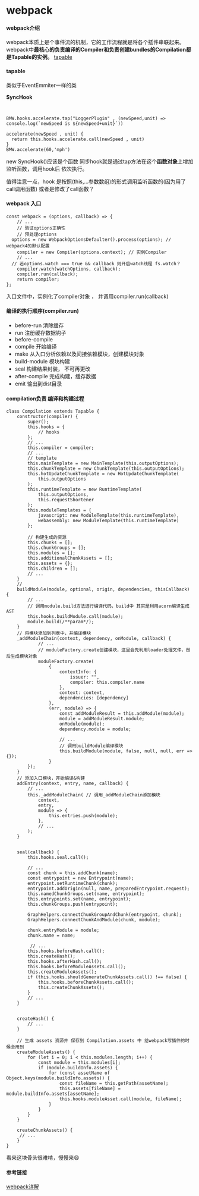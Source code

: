 # webpack



#### webpack介绍
webpack本质上是个事件流的机制，它的工作流程就是将各个插件串联起来。
webpack中**最核心的负责编译的Compiler和负责创建bundles的Compilation都是Tapable的实例。**
[tapable](https://github.com/webpack/tapable)

#### tapable

类似于EventEmmiter一样的类

**SyncHook**

```


BMW.hooks.accelerate.tap("LoggerPlugin" , (newSpeed,unit) => console.log(`newSpeed is ${newSpeed+unit}`))

accelerate(newSpeed , unit) {
  return this.hooks.accelerate.call(newSpeed , unit)
}
BMW.accelerate(60,'mph')
```
new SyncHook()应该是个函数
同步hook就是通过tap方法在这个**函数对象**上增加监听函数，调用hook后 依次执行。

值得注意一点，hook 是按照(this,...参数数组)的形式调用监听函数的(因为用了call调用函数) 或者是修改了call函数？


#### webpack 入口

```
const webpack = (options, callback) => {
    // ...
    // 验证options正确性
    // 预处理options
  options = new WebpackOptionsDefaulter().process(options); // webpack4的默认配置
	compiler = new Compiler(options.context); // 实例Compiler
	// ...
  // 若options.watch === true && callback 则开启watch线程 fs.watch？
	compiler.watch(watchOptions, callback);
	compiler.run(callback);
	return compiler;
};

```

入口文件中，实例化了compiler对象 ， 并调用compiler.run(callback)


#### 编译的执行顺序(compiler.run)
* before-run 清除缓存
* run 注册缓存数据钩子
* before-compile
* compile 开始编译
* make 从入口分析依赖以及间接依赖模块，创建模块对象
* build-module 模块构建
* seal 构建结果封装， 不可再更改
* after-compile 完成构建，缓存数据
* emit 输出到dist目录


#### compilation负责 编译和构建过程

```
class Compilation extends Tapable {
	constructor(compiler) {
		super();
		this.hooks = {
			// hooks
		};
		// ...
		this.compiler = compiler;
		// ...
		// template
		this.mainTemplate = new MainTemplate(this.outputOptions);
		this.chunkTemplate = new ChunkTemplate(this.outputOptions);
		this.hotUpdateChunkTemplate = new HotUpdateChunkTemplate(
			this.outputOptions
		);
		this.runtimeTemplate = new RuntimeTemplate(
			this.outputOptions,
			this.requestShortener
		);
		this.moduleTemplates = {
			javascript: new ModuleTemplate(this.runtimeTemplate),
			webassembly: new ModuleTemplate(this.runtimeTemplate)
		};

		// 构建生成的资源
		this.chunks = [];
		this.chunkGroups = [];
		this.modules = [];
		this.additionalChunkAssets = [];
		this.assets = {};
		this.children = [];
		// ...
	}
	// 
	buildModule(module, optional, origin, dependencies, thisCallback) {
		// ...
		// 调用module.build方法进行编译代码，build中 其实是利用acorn编译生成AST
		this.hooks.buildModule.call(module);
		module.build(/**param*/);
	}
	// 将模块添加到列表中，并编译模块
	_addModuleChain(context, dependency, onModule, callback) {
		    // ...
		    // moduleFactory.create创建模块，这里会先利用loader处理文件，然后生成模块对象
		    moduleFactory.create(
				{
					contextInfo: {
						issuer: "",
						compiler: this.compiler.name
					},
					context: context,
					dependencies: [dependency]
				},
				(err, module) => {
					const addModuleResult = this.addModule(module);
					module = addModuleResult.module;
					onModule(module);
					dependency.module = module;
					
					// ...
					// 调用buildModule编译模块
					this.buildModule(module, false, null, null, err => {});
				}
		});
	}
	// 添加入口模块，开始编译&构建
	addEntry(context, entry, name, callback) {
		// ...
		this._addModuleChain( // 调用_addModuleChain添加模块
			context,
			entry,
			module => {
				this.entries.push(module);
			},
			// ...
		);
	}

	
	seal(callback) {
		this.hooks.seal.call();

		// ...
		const chunk = this.addChunk(name);
		const entrypoint = new Entrypoint(name);
		entrypoint.setRuntimeChunk(chunk);
		entrypoint.addOrigin(null, name, preparedEntrypoint.request);
		this.namedChunkGroups.set(name, entrypoint);
		this.entrypoints.set(name, entrypoint);
		this.chunkGroups.push(entrypoint);

		GraphHelpers.connectChunkGroupAndChunk(entrypoint, chunk);
		GraphHelpers.connectChunkAndModule(chunk, module);

		chunk.entryModule = module;
		chunk.name = name;

		 // ...
		this.hooks.beforeHash.call();
		this.createHash();
		this.hooks.afterHash.call();
		this.hooks.beforeModuleAssets.call();
		this.createModuleAssets();
		if (this.hooks.shouldGenerateChunkAssets.call() !== false) {
			this.hooks.beforeChunkAssets.call();
			this.createChunkAssets();
		}
		// ...
	}


	createHash() {
		// ...
	}
	
	// 生成 assets 资源并 保存到 Compilation.assets 中 给webpack写插件的时候会用到
	createModuleAssets() {
		for (let i = 0; i < this.modules.length; i++) {
			const module = this.modules[i];
			if (module.buildInfo.assets) {
				for (const assetName of Object.keys(module.buildInfo.assets)) {
					const fileName = this.getPath(assetName);
					this.assets[fileName] = module.buildInfo.assets[assetName]; 
					this.hooks.moduleAsset.call(module, fileName);
				}
			}
		}
	}

	createChunkAssets() {
	 // ...
	}
}

```

看来这块骨头很难啃，慢慢来😩

#### 参考链接

[webpack详解](https://juejin.im/post/5aa3d2056fb9a028c36868aa)
